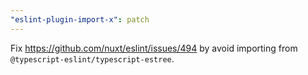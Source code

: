 ```yaml
---
"eslint-plugin-import-x": patch
---
```


Fix https://github.com/nuxt/eslint/issues/494 by avoid importing from `@typescript-eslint/typescript-estree`.
